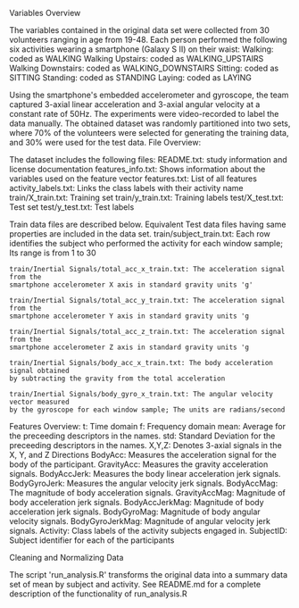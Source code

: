Variables Overview

The variables contained in the original data set were collected from 30 volunteers ranging in age from 19-48. Each person performed the following six activities wearing a smartphone (Galaxy S II) on their waist:
    Walking: coded as WALKING
    Walking Upstairs: coded as WALKING_UPSTAIRS
    Walking Downstairs: coded as WALKING_DOWNSTAIRS
    Sitting: coded as SITTING
    Standing: coded as STANDING
    Laying: coded as LAYING

Using the smartphone's embedded accelerometer and gyroscope, the team captured 3-axial linear acceleration and 3-axial angular velocity at a constant rate of 50Hz. The experiments were video-recorded to label the data manually. The obtained dataset was randomly partitioned into two sets, where 70% of the volunteers were selected for generating the training data, and 30% were used for the test data.
File Overview:

The dataset includes the following files:
    README.txt: study information and license documentation
    features_info.txt: Shows information about the variables used on the feature vector
    features.txt: List of all features
    activity_labels.txt: Links the class labels with their activity name
    train/X_train.txt: Training set
    train/y_train.txt: Training labels
    test/X_test.txt: Test set
    test/y_test.txt: Test labels

Train data files are described below. Equivalent Test data files having same properties are included in the data set.
    train/subject_train.txt: Each row identifies the subject who performed the activity for each 
    window sample; Its range is from 1 to 30
    
    train/Inertial Signals/total_acc_x_train.txt: The acceleration signal from the 
    smartphone accelerometer X axis in standard gravity units 'g'
    
    train/Inertial Signals/total_acc_y_train.txt: The acceleration signal from the 
    smartphone accelerometer Y axis in standard gravity units 'g
    
    train/Inertial Signals/total_acc_z_train.txt: The acceleration signal from the 
    smartphone accelerometer Z axis in standard gravity units 'g
    
    train/Inertial Signals/body_acc_x_train.txt: The body acceleration signal obtained 
    by subtracting the gravity from the total acceleration
    
    train/Inertial Signals/body_gyro_x_train.txt: The angular velocity vector measured 
    by the gyroscope for each window sample; The units are radians/second

Features Overview:
    t: Time domain
    f: Frequency domain
    mean: Average for the preceeding descriptors in the names.
    std: Standard Deviation for the preceeding descriptors in the names.
    X,Y,Z: Denotes 3-axial signals in the X, Y, and Z Directions
    BodyAcc: Measures the acceleration signal for the body of the participant.
    GravityAcc: Measures the gravity acceleration signals.
    BodyAccJerk: Measures the body linear acceleration jerk signals.
    BodyGyroJerk: Measures the angular velocity jerk signals.
    BodyAccMag: The magnitude of body acceleration signals.
    GravityAccMag: Magnitude of body acceleration jerk signals.
    BodyAccJerkMag: Magnitude of body acceleration jerk signals.
    BodyGyroMag: Magnitude of body angular velocity signals.
    BodyGyroJerkMag: Magnitude of angular velocity jerk signals.
    Activity: Class labels of the activity subjects engaged in.
    SubjectID: Subject identifier for each of the participants



Cleaning and Normalizing Data

The script 'run_analysis.R' transforms the original data into a summary data set of mean by subject and activity.
See README.md for a complete description of the functionality of run_analysis.R

